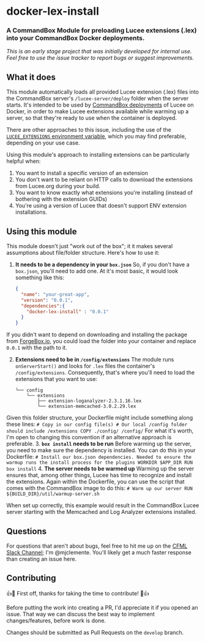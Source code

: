 # docker-lex-install
### A CommandBox Module for preloading Lucee extensions (.lex) into your CommandBox Docker deployments.

_This is an early stage project that was initially developed for internal use. Feel free to use the issue tracker to report bugs or suggest improvements._

## What it does
This module automatically loads all provided Lucee extension (.lex) files into the CommandBox server's `/lucee-server/deploy` folder when the server starts. It's intended to be used by [CommandBox deployments](https://hub.docker.com/r/ortussolutions/commandbox/) of Lucee on Docker, in order to make Lucee extensions available while warming up a server, so that they're ready to use when the container is deployed.

There are other approaches to this issue, including the use of the [`LUCEE_EXTENSIONS` environment variable](https://labs.daemon.com.au/t/installing-the-memcached-extension-for-lucee-5-x/319), which you may find preferable, depending on your use case.

Using this module's approach to installing extensions can be particularly helpful when:
1. You want to install a specific version of an extension
2. You don't want to be reliant on HTTP calls to download the extensions from Lucee.org during your build.
3. You want to know exactly what extensions you're installing (instead of bothering with the extension GUIDs)
4. You're using a version of Lucee that doesn't support ENV extension installations.

## Using this module
This module doesn't just "work out of the box"; it it makes several assumptions about file/folder structure. Here's how to use it:

1. __It needs to be a dependency in your `box.json`__
  So, if you don't have a `box.json`, you'll need to add one. At it's most basic, it would look something like this:
    ```json
    {
      "name": "your-great-app",
      "version": "0.0.1",
      "dependencies":{
        "docker-lex-install" : "0.0.1"
      }
    }
    ```
  If you didn't want to depend on downloading and installing the package from [ForgeBox.io](https://www.forgebox.io/), you could load the folder into your container and replace `0.0.1` with the path to it.

2. __Extensions need to be in `/config/extensions`__
  The module runs `onServerStart()` and looks for `.lex` files the container's `/config/extensions`. Consequently, that's where you'll need to load the extensions that you want to use:
    ```
    └── config
        └── extensions
            ├── extension-loganalyzer-2.3.1.16.lex
            └── extension-memcached-3.0.2.29.lex
    ```
  Given this folder structure, your Dockerfile might include something along these lines:
    ```
    # Copy in our config file(s)
    # Our local /config folder should include /extensions
    COPY ./config/ /config/
    ```
  For what it's worth, I'm open to changing this convention if an alternative approach is preferable.
3. __`box install` needs to be run__
  Before warming up the server, you need to make sure the dependency is installed. You can do this in your Dockerfile:
    ```
    # Install our box.json dependencies. Needed to ensure the warmup runs the install process for the plugins
    WORKDIR $APP_DIR
    RUN box install
    ```
4. __The server needs to be warmed up__
  Warming up the server ensures that, among other things, Lucee has time to recognize and install the extensions. Again within the Dockerfile, you can use the script that comes with the CommandBox image to do this:
    ```
    # Warm up our server
    RUN ${BUILD_DIR}/util/warmup-server.sh
    ```

When set up correctly, this example would result in the CommandBox Lucee server starting with the Memcached and Log Analyzer extensions installed.

## Questions
For questions that aren't about bugs, feel free to hit me up on the [CFML Slack Channel](http://cfml-slack.herokuapp.com); I'm @mjclemente. You'll likely get a much faster response than creating an issue here.

## Contributing
:+1::tada: First off, thanks for taking the time to contribute! :tada::+1:

Before putting the work into creating a PR, I'd appreciate it if you opened an issue. That way we can discuss the best way to implement changes/features, before work is done.

Changes should be submitted as Pull Requests on the `develop` branch.